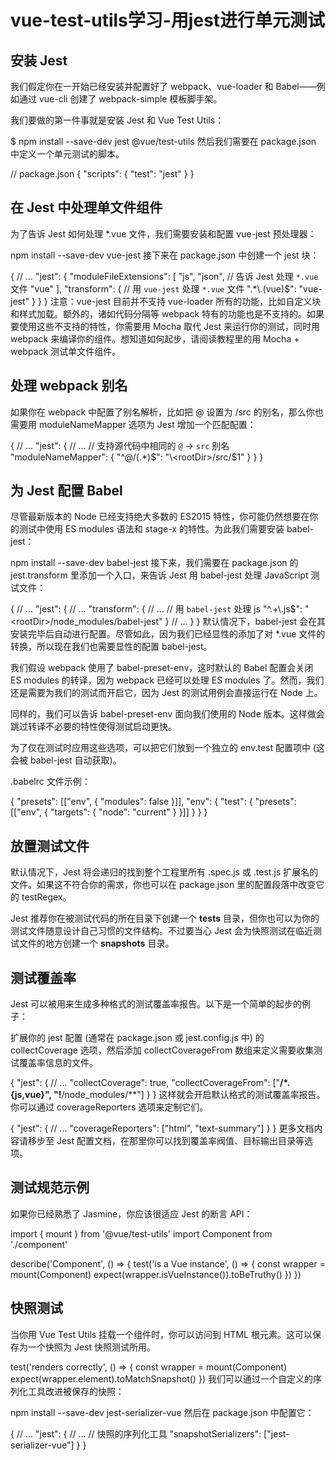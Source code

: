 # vue-test-utils学习-用jest进行单元测试

## 安装 Jest

我们假定你在一开始已经安装并配置好了 webpack、vue-loader 和 Babel——例如通过 vue-cli 创建了 webpack-simple 模板脚手架。

我们要做的第一件事就是安装 Jest 和 Vue Test Utils：

$ npm install --save-dev jest @vue/test-utils
然后我们需要在 package.json 中定义一个单元测试的脚本。

// package.json
{
  "scripts": {
    "test": "jest"
  }
}

## 在 Jest 中处理单文件组件

为了告诉 Jest 如何处理 *.vue 文件，我们需要安装和配置 vue-jest 预处理器：

npm install --save-dev vue-jest
接下来在 package.json 中创建一个 jest 块：

{
  // ...
  "jest": {
    "moduleFileExtensions": [
      "js",
      "json",
      // 告诉 Jest 处理 `*.vue` 文件
      "vue"
    ],
    "transform": {
      // 用 `vue-jest` 处理 `*.vue` 文件
      ".*\\.(vue)$": "vue-jest"
    }
  }
}
注意：vue-jest 目前并不支持 vue-loader 所有的功能，比如自定义块和样式加载。额外的，诸如代码分隔等 webpack 特有的功能也是不支持的。如果要使用这些不支持的特性，你需要用 Mocha 取代 Jest 来运行你的测试，同时用 webpack 来编译你的组件。想知道如何起步，请阅读教程里的用 Mocha + webpack 测试单文件组件。

## 处理 webpack 别名

如果你在 webpack 中配置了别名解析，比如把 @ 设置为 /src 的别名，那么你也需要用 moduleNameMapper 选项为 Jest 增加一个匹配配置：

{
  // ...
  "jest": {
    // ...
    // 支持源代码中相同的 `@` -> `src` 别名
    "moduleNameMapper": {
      "^@/(.*)$": "\<rootDir>/src/$1"
    }
  }
}

## 为 Jest 配置 Babel

尽管最新版本的 Node 已经支持绝大多数的 ES2015 特性，你可能仍然想要在你的测试中使用 ES modules 语法和 stage-x 的特性。为此我们需要安装 babel-jest：

npm install --save-dev babel-jest
接下来，我们需要在 package.json 的 jest.transform 里添加一个入口，来告诉 Jest 用 babel-jest 处理 JavaScript 测试文件：

{
  // ...
  "jest": {
    // ...
    "transform": {
      // ...
      // 用 `babel-jest` 处理 js
      "^.+\\.js$": "\<rootDir>/node_modules/babel-jest"
    }
    // ...
  }
}
默认情况下，babel-jest 会在其安装完毕后自动进行配置。尽管如此，因为我们已经显性的添加了对 *.vue 文件的转换，所以现在我们也需要显性的配置 babel-jest。

我们假设 webpack 使用了 babel-preset-env，这时默认的 Babel 配置会关闭 ES modules 的转译，因为 webpack 已经可以处理 ES modules 了。然而，我们还是需要为我们的测试而开启它，因为 Jest 的测试用例会直接运行在 Node 上。

同样的，我们可以告诉 babel-preset-env 面向我们使用的 Node 版本。这样做会跳过转译不必要的特性使得测试启动更快。

为了仅在测试时应用这些选项，可以把它们放到一个独立的 env.test 配置项中 (这会被 babel-jest 自动获取)。

.babelrc 文件示例：

{
  "presets": [["env", { "modules": false }]],
  "env": {
    "test": {
      "presets": [["env", { "targets": { "node": "current" } }]]
    }
  }
}

## 放置测试文件

默认情况下，Jest 将会递归的找到整个工程里所有 .spec.js 或 .test.js 扩展名的文件。如果这不符合你的需求，你也可以在 package.json 里的配置段落中改变它的 testRegex。

Jest 推荐你在被测试代码的所在目录下创建一个 __tests__ 目录，但你也可以为你的测试文件随意设计自己习惯的文件结构。不过要当心 Jest 会为快照测试在临近测试文件的地方创建一个 __snapshots__ 目录。

## 测试覆盖率

Jest 可以被用来生成多种格式的测试覆盖率报告。以下是一个简单的起步的例子：

扩展你的 jest 配置 (通常在 package.json 或 jest.config.js 中) 的 collectCoverage 选项，然后添加 collectCoverageFrom 数组来定义需要收集测试覆盖率信息的文件。

{
  "jest": {
    // ...
    "collectCoverage": true,
    "collectCoverageFrom": ["**/*.{js,vue}", "!**/node_modules/**"]
  }
}
这样就会开启默认格式的测试覆盖率报告。你可以通过 coverageReporters 选项来定制它们。

{
  "jest": {
    // ...
    "coverageReporters": ["html", "text-summary"]
  }
}
更多文档内容请移步至 Jest 配置文档，在那里你可以找到覆盖率阀值、目标输出目录等选项。

## 测试规范示例

如果你已经熟悉了 Jasmine，你应该很适应 Jest 的断言 API：

import { mount } from '@vue/test-utils'
import Component from './component'

describe('Component', () => {
  test('is a Vue instance', () => {
    const wrapper = mount(Component)
    expect(wrapper.isVueInstance()).toBeTruthy()
  })
})

## 快照测试

当你用 Vue Test Utils 挂载一个组件时，你可以访问到 HTML 根元素。这可以保存为一个快照为 Jest 快照测试所用。

test('renders correctly', () => {
  const wrapper = mount(Component)
  expect(wrapper.element).toMatchSnapshot()
})
我们可以通过一个自定义的序列化工具改进被保存的快照：

npm install --save-dev jest-serializer-vue
然后在 package.json 中配置它：

{
  // ...
  "jest": {
    // ...
    // 快照的序列化工具
    "snapshotSerializers": ["jest-serializer-vue"]
  }
}
